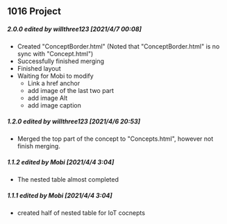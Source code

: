 ## 1016 Project

##### 2.0.0 edited by willthree123 [2021/4/7 00:08]

- Created "ConceptBorder.html"
	(Noted that "ConceptBorder.html" is no sync with "Concept.html")
- Successfully finished merging
- Finished layout
- Waiting for Mobi to modify
	- Link a href anchor
	- add image of the last two part
	- add image Alt
	- add image caption

##### 1.2.0 edited by willthree123 [2021/4/6 20:53]

- Merged the top part of the concept to "Concepts.html", however not finish merging.

##### 1.1.2 edited by Mobi [2021/4/4 3:04]

- The nested table almost completed

##### 1.1.1 edited by Mobi [2021/4/4 3:04]

- created half of nested table for IoT cocnepts





